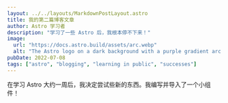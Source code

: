 ```yaml
---
layout: ../../layouts/MarkdownPostLayout.astro
title: 我的第二篇博客文章
author: Astro 学习者
description: "学习了一些 Astro 后，我根本停不下来！"
image:
  url: "https://docs.astro.build/assets/arc.webp"
  alt: "The Astro logo on a dark background with a purple gradient arc."
pubDate: 2022-07-08
tags: ["astro", "blogging", "learning in public", "successes"]
---
```


在学习 Astro 大约一周后，我决定尝试些新的东西。我编写并导入了一个小组件！
